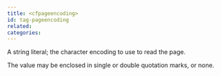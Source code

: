 ```yaml
---
title: <cfpageencoding>
id: tag-pageencoding
related:
categories:
---
```


A string literal; the character encoding to use to read the page. 

The value may be enclosed in single or double quotation marks, or none.